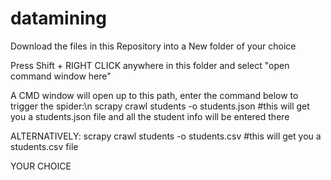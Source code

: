 # datamining

Download the files in this Repository into a New folder of your choice

Press Shift + RIGHT CLICK anywhere in this folder and select "open command window here"

A CMD window will open up to this path, enter the command below to trigger the spider:\n
scrapy crawl students -o students.json
#this will get you a students.json file and all the student info will be entered there

ALTERNATIVELY:
scrapy crawl students -o students.csv
#this will get you a students.csv file

YOUR CHOICE
